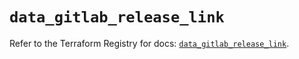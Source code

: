 # `data_gitlab_release_link`

Refer to the Terraform Registry for docs: [`data_gitlab_release_link`](https://registry.terraform.io/providers/gitlabhq/gitlab/17.7.1/docs/data-sources/release_link).
